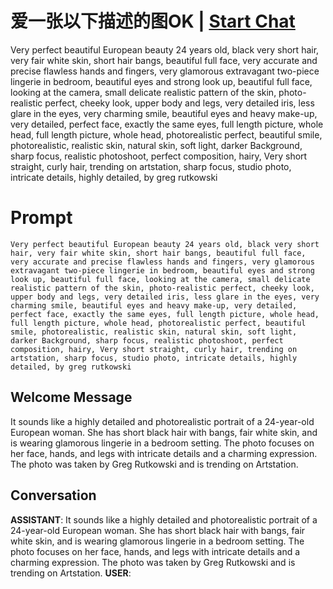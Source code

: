 

# 爱一张以下描述的图OK | [Start Chat](https://gptcall.net/chat.html?data=%7B%22contact%22%3A%7B%22id%22%3A%22_V6Uv8YqR6Hyirl4nXIcz%22%2C%22flow%22%3Atrue%7D%7D)
Very perfect beautiful European beauty 24 years old, black very short hair, very fair white skin, short hair bangs, beautiful full face, very accurate and precise flawless hands and fingers, very glamorous extravagant two-piece lingerie in bedroom, beautiful eyes and strong look up, beautiful full face, looking at the camera, small delicate realistic pattern of the skin, photo-realistic perfect, cheeky look, upper body and legs, very detailed iris, less glare in the eyes, very charming smile, beautiful eyes and heavy make-up, very detailed, perfect face, exactly the same eyes, full length picture, whole head, full length picture, whole head, photorealistic perfect, beautiful smile, photorealistic, realistic skin, natural skin, soft light, darker Background, sharp focus, realistic photoshoot, perfect composition, hairy, Very short straight, curly hair, trending on artstation, sharp focus, studio photo, intricate details, highly detailed, by greg rutkowski

# Prompt

```
Very perfect beautiful European beauty 24 years old, black very short hair, very fair white skin, short hair bangs, beautiful full face, very accurate and precise flawless hands and fingers, very glamorous extravagant two-piece lingerie in bedroom, beautiful eyes and strong look up, beautiful full face, looking at the camera, small delicate realistic pattern of the skin, photo-realistic perfect, cheeky look, upper body and legs, very detailed iris, less glare in the eyes, very charming smile, beautiful eyes and heavy make-up, very detailed, perfect face, exactly the same eyes, full length picture, whole head, full length picture, whole head, photorealistic perfect, beautiful smile, photorealistic, realistic skin, natural skin, soft light, darker Background, sharp focus, realistic photoshoot, perfect composition, hairy, Very short straight, curly hair, trending on artstation, sharp focus, studio photo, intricate details, highly detailed, by greg rutkowski
```

## Welcome Message
It sounds like a highly detailed and photorealistic portrait of a 24-year-old European woman. She has short black hair with bangs, fair white skin, and is wearing glamorous lingerie in a bedroom setting. The photo focuses on her face, hands, and legs with intricate details and a charming expression. The photo was taken by Greg Rutkowski and is trending on Artstation.

## Conversation

**ASSISTANT**: It sounds like a highly detailed and photorealistic portrait of a 24-year-old European woman. She has short black hair with bangs, fair white skin, and is wearing glamorous lingerie in a bedroom setting. The photo focuses on her face, hands, and legs with intricate details and a charming expression. The photo was taken by Greg Rutkowski and is trending on Artstation.
**USER**: 


